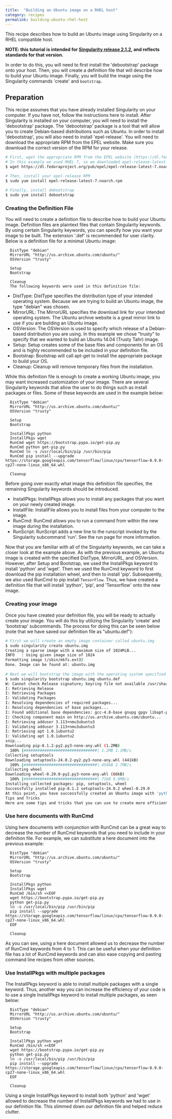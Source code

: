 ```yaml
---
title:  "Building an Ubuntu image on a RHEL host"
category: recipes
permalink: building-ubuntu-rhel-host
---
```


This recipe describes how to build an Ubuntu image using Singularity on a RHEL compatible host. 

**NOTE: this tutorial is intended for [Singularity release 2.1.2](http://singularity.lbl.gov/release-2-1-2), and reflects standards for that version.**

In order to do this, you will need to first install the 'debootstrap' package onto your host. Then, you will create a definition file that will describe how to build your Ubuntu image. Finally, you will build the image using the Singularity commands 'create' and `bootstrap`.

## Preparation
This recipe assumes that you have already installed Singularity on your computer. If you have not, follow the instructions here to install. After Singularity is installed on your computer, you will need to install the 'debootstrap' package. The 'debootstrap' package is a tool that will allow you to create Debian-based distributions such as Ubuntu. In order to install 'debootstrap', you will also need to install 'epel-release'. You will need to download the appropriate RPM from the EPEL website. Make sure you download the correct version of the RPM for your release.

```bash
# First, wget the appropriate RPM from the EPEL website (https://dl.fedoraproject.org/pub/epel/)
# In this example we used RHEL 7, so we downloaded epel-release-latest-7.noarch.rpm
$ wget https://dl.fedoraproject.org/pub/epel/epel-release-latest-7.noarch.rpm

# Then, install your epel-release RPM
$ sudo yum install epel-release-latest-7.noarch.rpm
  
# Finally, install debootstrap
$ sudo yum install debootstrap
```

### Creating the Definition File
You will need to create a definition file to describe how to build your Ubuntu image. Definition files are plaintext files that contain Singularity keywords. By using certain Singularity keywords, you can specify how you want your image to be built. The extension '.def' is recommended for user clarity. Below is a definition file for a minimal Ubuntu image:


      DistType "debian"
      MirrorURL "http://us.archive.ubuntu.com/ubuntu/"
      OSVersion "trusty"
  
      Setup
      Bootstrap
  
      Cleanup
      The following keywords were used in this definition file:


- DistType: DistType specifies the distribution type of your intended operating system. Because we are trying to build an Ubuntu image, the type "debian" was chosen.
- MirrorURL: The MirrorURL specifies the download link for your intended operating system. The Ubuntu archive website is a great mirror link to use if you are building an Ubuntu image.
- OSVersion: The OSVersion is used to specify which release of a Debian-based distribution you are using. In this example we chose "trusty" to specify that we wanted to build an Ubuntu 14.04 (Trusty Tahr) image.
- Setup: Setup creates some of the base files and components for an OS and is highly recommended to be included in your definition file.
- Bootstrap: Bootstrap will call apt-get to install the appropriate package to build your OS.
- Cleanup: Cleanup will remove temporary files from the installation.

While this definition file is enough to create a working Ubuntu image, you may want increased customization of your image. There are several Singularity keywords that allow the user to do things such as install packages or files. Some of these keywords are used in the example below:

      DistType "debian"
      MirrorURL "http://us.archive.ubuntu.com/ubuntu/"
      OSVersion "trusty"
  
      Setup 
      Bootstrap
  
      InstallPkgs python
      InstallPkgs wget
      RunCmd wget https://bootstrap.pypa.io/get-pip.py
      RunCmd python get-pip.py
      RunCmd ln -s /usr/local/bin/pip /usr/bin/pip
      RunCmd pip install --upgrade https://storage.googleapis.com/tensorflow/linux/cpu/tensorflow-0.9.0-cp27-none-linux_x86_64.whl

      Cleanup

Before going over exactly what image this definition file specifies, the remaining Singularity keywords should be introduced.

- InstallPkgs: InstallPkgs allows you to install any packages that you want on your newly created image.
- InstallFile: InstallFile allows you to install files from your computer to the image.
- RunCmd: RunCmd allows you to run a command from within the new image during the installation.
- RunScript: RunScript adds a new line to the runscript invoked by the Singularity subcommand 'run'. See the run page for more information.

Now that you are familiar with all of the Singularity keywords, we can take a closer look at the example above. As with the previous example, an Ubuntu image is created with the specified DistType, MirrorURL, and OSVersion. However, after Setup and Bootstrap, we used the InstallPkgs keyword to install 'python' and 'wget'. Then we used the RunCmd keyword to first download the pip installation wheel, and then to install 'pip'. Subsequently, we also used RunCmd to pip install `TensorFlow`. Thus, we have created a definition file that will install 'python', 'pip', and 'Tensorflow' onto the new image.

### Creating your image
Once you have created your definition file, you will be ready to actually create your image. You will do this by utilizing the Singularity 'create' and 'bootstrap' subcommands. The process for doing this can be seen below (note that we have saved our definition file as "ubuntu.def"):

```bash
# First we will create an empty image container called ubuntu.img
$ sudo singularity create ubuntu.img
Creating a sparse image with a maximum size of 1024MiB...
INFO   : Using given image size of 1024
Formatting image (/sbin/mkfs.ext3)
Done. Image can be found at: ubuntu.img
  
# Next we will bootstrap the image with the operating system specified in our definition file
$ sudo singularity bootstrap ubuntu.img ubuntu.def
W: Cannot check Release signature; keyring file not available /usr/share/keyrings/ubuntu-archive-keyring.gpg
I: Retrieving Release 
I: Retrieving Packages 
I: Validating Packages 
I: Resolving dependencies of required packages...
I: Resolving dependencies of base packages...
I: Found additional base dependencies: gcc-4.8-base gnupg gpgv libapt-pkg4.12 libreadline6 libstdc++6 libusb-0.1-4 readline-common ubuntu-keyring 
I: Checking component main on http://us.archive.ubuntu.com/ubuntu...
I: Retrieving adduser 3.113+nmu3ubuntu3
I: Validating adduser 3.113+nmu3ubuntu3
I: Retrieving apt 1.0.1ubuntu2
I: Validating apt 1.0.1ubuntu2
snip...
Downloading pip-8.1.2-py2.py3-none-any.whl (1.2MB)
  100% |################################| 1.2MB 1.1MB/s 
Collecting setuptools
Downloading setuptools-24.0.2-py2.py3-none-any.whl (441kB)
  100% |################################| 450kB 2.7MB/s 
Collecting wheel
Downloading wheel-0.29.0-py2.py3-none-any.whl (66kB)
  100% |################################| 71kB 9.9MB/s 
Installing collected packages: pip, setuptools, wheel
Successfully installed pip-8.1.2 setuptools-24.0.2 wheel-0.29.0
At this point, you have successfully created an Ubuntu image with 'python', 'pip', and 'TensorFlow' on your RHEL computer.
Tips and Tricks
Here are some tips and tricks that you can use to create more efficient definition files:
```

### Use here documents with RunCmd
Using here documents with conjunction with RunCmd can be a great way to decrease the number of RunCmd keywords that you need to include in your definition file. For example, we can substitute a here document into the previous example:

      DistType "debian"
      MirrorURL "http://us.archive.ubuntu.com/ubuntu/"
      OSVersion "trusty"
  
      Setup 
      Bootstrap
  
      InstallPkgs python
      InstallPkgs wget
      RunCmd /bin/sh <<EOF
      wget https://bootstrap.pypa.io/get-pip.py
      python get-pip.py
      ln -s /usr/local/bin/pip /usr/bin/pip
      pip install --upgrade https://storage.googleapis.com/tensorflow/linux/cpu/tensorflow-0.9.0-cp27-none-linux_x86_64.whl
      EOF

      Cleanup
    

As you can see, using a here document allowed us to decrease the number of RunCmd keywords from 4 to 1. This can be useful when your definition file has a lot of RunCmd keywords and can also ease copying and pasting command line recipes from other sources.

### Use InstallPkgs with multiple packages
The InstallPkgs keyword is able to install multiple packages with a single keyword. Thus, another way you can increase the efficiency of your code is to use a single InstallPkgs keyword to install multiple packages, as seen below:

      DistType "debian"
      MirrorURL "http://us.archive.ubuntu.com/ubuntu/"
      OSVersion "trusty"
  
      Setup 
      Bootstrap
  
      InstallPkgs python wget
      RunCmd /bin/sh <<EOF
      wget https://bootstrap.pypa.io/get-pip.py
      python get-pip.py
      ln -s /usr/local/bin/pip /usr/bin/pip
      pip install --upgrade https://storage.googleapis.com/tensorflow/linux/cpu/tensorflow-0.9.0-cp27-none-linux_x86_64.whl
      EOF

      Cleanup
    
Using a single InstallPkgs keyword to install both 'python' and 'wget' allowed to decrease the number of InstallPkgs keywords we had to use in our definition file. This slimmed down our definition file and helped reduce clutter.
